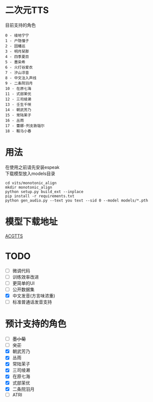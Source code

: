 # 二次元TTS
目前支持的角色 <br>
```
0 - 绫地宁宁
1 - 户隐憧子
2 - 因幡巡
3 - 明月栞那
4 - 四季夏目
5 - 墨染希
6 - 火打谷爱衣
7 - 汐山凉音
8 - 中文注入声线
9 - 二条院羽月
10 - 在原七海
11 - 式部茉优
12 - 三司绫濑
13 - 壬生千咲
14 - 朝武芳乃
15 - 常陆茉子
16 - 丛雨
17 - 蕾娜·列支敦瑙尔
18 - 鞍马小春
```

# 用法
在使用之前请先安装espeak <br>
下载模型放入models目录
```
cd vits/monotonic_align
mkdir monotonic_align
python setup.py build_ext --inplace
pip install -r requirements.txt
python gen_audio.py --text you text --sid 0 --model models/*.pth
```

# 模型下载地址
[ACGTTS](https://huggingface.co/chinoll/ACGTTS)

# TODO
- [ ] 微调代码
- [ ] 训练效率改进
- [ ] 更简单的UI
- [ ] 公开数据集
- [x] 中文发音(方言味浓重)
- [ ] 标准普通话发音支持
# 预计支持的角色
- [ ] ~~墨小菊~~
- [ ] ~~文芷~~
- [x] 朝武芳乃
- [x] 丛雨
- [x] 常陆茉子
- [x] 三司绫濑
- [x] 在原七海
- [x] 式部茉优
- [x] 二条院羽月
- [ ] ATRI